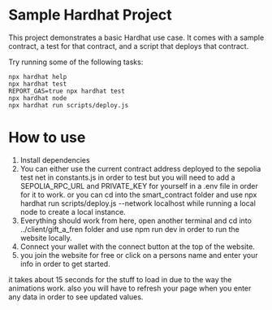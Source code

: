 # Sample Hardhat Project

This project demonstrates a basic Hardhat use case. It comes with a sample contract, a test for that contract, and a script that deploys that contract.

Try running some of the following tasks:

```shell
npx hardhat help
npx hardhat test
REPORT_GAS=true npx hardhat test
npx hardhat node
npx hardhat run scripts/deploy.js
```

# How to use

1. Install dependencies
2. You can either use the current contract address deployed to the sepolia test net in constants.js in order to test but you will need to add a SEPOLIA_RPC_URL and PRIVATE_KEY
   for yourself in a .env file in order for it to work.
   or you can cd into the smart_contract folder and use npx hardhat run scripts/deploy.js --network localhost while running a local node to create a local instance.
3. Everything should work from here, open another terminal and cd into ../client/gift_a_fren folder and use npm run dev in order to run the website locally.
4. Connect your wallet with the connect button at the top of the website.
5. you join the website for free or click on a persons name and enter your info in order to get started.

it takes about 15 seconds for the stuff to load in due to the way the animations work.
also you will have to refresh your page when you enter any data in order to see updated values.

